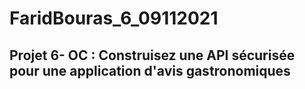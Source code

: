 # FaridBouras_6_09112021

## **Projet 6- OC : Construisez une API sécurisée pour une application d'avis gastronomiques**
